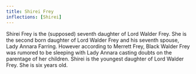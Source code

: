 ```yaml
---
title: Shirei Frey
inflections: [Shirei]
---
```


Shirei Frey is the (supposed) seventh daughter of Lord Walder Frey. She is the second born daughter of Lord Walder Frey and his seventh spouse, Lady Annara Farring. However according to Merrett Frey, Black Walder Frey was rumored to be sleeping with Lady Annara casting doubts on the parentage of her children. Shirei is the youngest daughter of Lord Walder Frey. She is six years old. 


